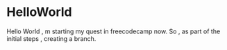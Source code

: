 # HelloWorld

Hello World , m starting my quest in freecodecamp now. So , as part of the initial steps , creating a branch.
